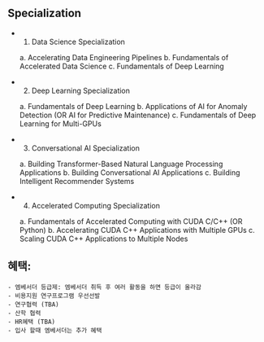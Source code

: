 ## Specialization

- 1. Data Science Specialization

  a. Accelerating Data Engineering Pipelines
  b. Fundamentals of Accelerated Data Science
  c. Fundamentals of Deep Learning
  
  
- 2. Deep Learning Specialization

  a. Fundamentals of Deep Learning
  b. Applications of AI for Anomaly Detection (OR AI for Predictive Maintenance)
  c. Fundamentals of Deep Learning for Multi-GPUs

- 3. Conversational AI Specialization

  a. Building Transformer-Based Natural Language Processing Applications
  b. Building Conversational AI Applications
  c. Building Intelligent Recommender Systems

- 4. Accelerated Computing Specialization

  a. Fundamentals of Accelerated Computing with CUDA C/C++ (OR Python)
  b. Accelerating CUDA C++ Applications with Multiple GPUs
  c. Scaling CUDA C++ Applications to Multiple Nodes


## 혜택: 

~~~
- 엠베서더 등급제: 엠베서더 취득 후 여러 활동을 하면 등급이 올라감
- 비용지원 연구프로그램 우선선발
- 연구협력 (TBA)
- 산학 협력
- HR혜택 (TBA)
- 입사 할때 엠베서더는 추가 혜택
~~~
